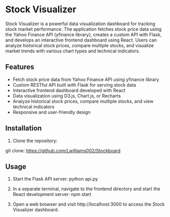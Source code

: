 # Stock Visualizer

Stock Visualizer is a powerful data visualization dashboard for tracking stock market performance. The application fetches stock price data using the Yahoo Finance API (yfinance library), creates a custom API with Flask, and develops an interactive frontend dashboard using React. Users can analyze historical stock prices, compare multiple stocks, and visualize market trends with various chart types and technical indicators.

## Features

- Fetch stock price data from Yahoo Finance API using yfinance library
- Custom RESTful API built with Flask for serving stock data
- Interactive frontend dashboard developed with React
- Data visualization using D3.js, Chart.js, or Recharts
- Analyze historical stock prices, compare multiple stocks, and view technical indicators
- Responsive and user-friendly design

## Installation

1. Clone the repository:

git clone: https://github.com/Lwilliams002/Stockboard

## Usage

1. Start the Flask API server:
python api.py

2. In a separate terminal, navigate to the frontend directory and start the React development server:
npm start
3. Open a web browser and visit http://localhost:3000 to access the Stock Visualizer dashboard.
